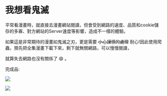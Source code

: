 # 我想看鬼滅

平常看漫畫時，就直接去漫畫網站閱讀，但會受到網路的速度、品質和cookie儲存的多寡、對方網站的Server速度等影響，造成不一樣的體驗。

如果這是非常期待的漫畫如鬼滅之刃，更是需要 ~~小心謹慎的處理~~ 耐心!因此使用爬蟲，預先把全集漫畫下載下來，剩下就無關網路，可以慢慢閱讀，

就算失去網路也沒有關係了 :smile: 。

完成品:

![](https://i.imgur.com/GK91K28.png)


![](https://i.imgur.com/tqkolU5.png)

